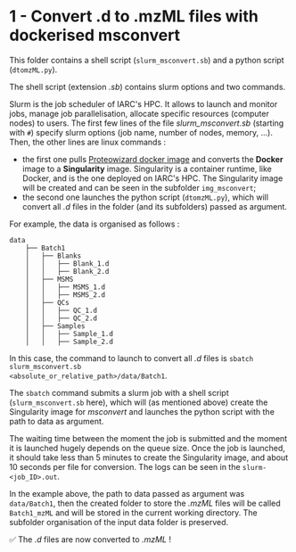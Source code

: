 
# 1 - Convert .d to .mzML files with dockerised msconvert

This folder contains a shell script (<code>slurm_msconvert.sb</code>) and a python script (<code>dtomzML.py</code>).

The shell script (extension _.sb_) contains slurm options and two commands.

Slurm is the job scheduler of IARC's HPC. It allows to launch and monitor jobs, manage job parallelisation, allocate specific resources (computer nodes) to users. The first few lines of the file _slurm_msconvert.sb_ (starting with <code>#</code>) specify slurm options (job name, number of nodes, memory, ...). Then, the other lines are linux commands :
- the first one pulls <a href="https://hub.docker.com/r/chambm/pwiz-skyline-i-agree-to-the-vendor-licenses" target="_blank">Proteowizard docker image</a> and converts the __Docker__ image to a __Singularity__ image. Singularity is a container runtime, like Docker, and is the one deployed on IARC's HPC. The Singularity image will be created and can be seen in the subfolder <code>img_msconvert</code>;
- the second one launches the python script (<code>dtomzML.py</code>), which will convert all _.d_ files in the folder (and its subfolders) passed as argument.

For example, the data is organised as follows :

    data
        ├── Batch1
        │   ├── Blanks
        │   │   ├── Blank_1.d
        │   │   ├── Blank_2.d
        │   ├── MSMS
        │   │   ├── MSMS_1.d
        │   │   ├── MSMS_2.d
        │   ├── QCs
        │   │   ├── QC_1.d
        │   │   ├── QC_2.d
        │   ├── Samples
        │   │   ├── Sample_1.d
        │   │   ├── Sample_2.d

In this case, the command to launch to convert all _.d_ files is <code>sbatch slurm_msconvert.sb <absolute_or_relative_path>/data/Batch1</code>.

The <code>sbatch</code> command submits a slurm job with a shell script (<code>slurm_msconvert.sb</code> here), which will (as mentioned above) create the Singularity image for _msconvert_ and launches the python script with the path to data as argument.

The waiting time between the moment the job is submitted and the moment it is launched hugely depends on the queue size. Once the job is launched, it should take less than 5 minutes to create the Singularity image, and about 10 seconds per file for conversion. The logs can be seen in the <code>slurm-<job_ID>.out</code>.

In the example above, the path to data passed as argument was <code>data/Batch1</code>, then the created folder to store the _.mzML_ files will be called <code>Batch1_mzML</code> and will be stored in the current working directory. The subfolder organisation of the input data folder is preserved.


:white_check_mark: The _.d_ files are now converted to _.mzML_ !


